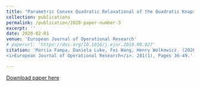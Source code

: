 ```yaml
---
title: "Parametric Convex Quadratic Relaxational of the Quadratic Knapsack Problem"
collection: publications
permalink: /publication/2020-paper-number-3
excerpt: ''
date: 2020-02-01
venue: 'European Journal of Operational Research'
# paperurl: 'https://doi.org/10.1016/j.ejor.2019.08.027'
citation: 'Marcia Fampa, Daniela Luke, Fei Wang, Henry Wolkowicz. (2020). &quot; Parametric Convex Quadratic Relaxational of the Quadratic Knapsack Problem. &quot;
<i>European Journal of Operational Research</i>. 281(1), Pages 36-49.'

---
```


[Download paper here](ttps://doi.org/10.1016/j.ejor.2019.08.027)

